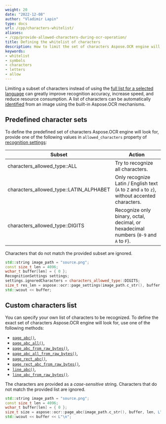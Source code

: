 ```yaml
---
weight: 20
date: "2022-12-08"
author: "Vladimir Lapin"
type: docs
url: /cpp/characters-whitelist/
aliases:
- /cpp/provide-allowed-characters-during-ocr-operation/
title: Defining the whitelist of characters
description: How to limit the set of characters Aspose.OCR engine will look for.
keywords:
- whitelist
- symbols
- characters
- letters
- allow
---
```


Limiting a subset of characters instead of using the [full list for a selected language](/ocr/cpp/recognition-languages/) can greatly improve recognition accuracy, increase speed, and reduce resource consumption. A list of characters can be automatically [identified](/ocr/cpp/characters-identify/) from an image using the built-in Aspose.OCR mechanisms.

## Predefined character sets

To define the predefined set of characters Aspose.OCR engine will look for, provide one of the following values in `allowed_characters` property of [recognition settings](https://reference.aspose.com/ocr/cpp/struct/recognition_settings):

Subset | Action
------ | ------
characters_allowed_type::ALL | Try to recognize all characters.
characters_allowed_type::LATIN_ALPHABET | Only recognize Latin / English text (`A` to `Z` and `a` to `z`), without accented characters. 
characters_allowed_type::DIGITS | Recognize only binary, octal, decimal, or hexadecimal numbers (`0-9` and `A` to `F`).

Characters that do not match the provided subset are ignored.

```cpp
std::string image_path = "source.png";
const size_t len = 4096;
wchar_t buffer[len] = { 0 };
RecognitionSettings settings;
settings.ignoredCharacters = characters_allowed_type::DIGITS;
size_t res_len = aspose::ocr::page_settings(image_path.c_str(), buffer, len, settings);
std::wcout << buffer;
```

## Custom characters list

You can specify your own list of characters to be recognized. To define the exact set of characters Aspose.OCR engine will look for, use one of the following methods:

- [`page_abc()`](https://reference.aspose.com/ocr/cpp/groupAspose#ga0e6cc74793adbf5efdf4028d7f9161f9),
- [`page_abc_all()`](https://reference.aspose.com/ocr/cpp/groupAspose#ga5e96a883c6923558a138e229cf955be9),
- [`page_abc_from_raw_bytes()`](https://reference.aspose.com/ocr/cpp/groupAspose#gaee6090566975888065f5896b012775ff),
- [`page_abc_all_from_raw_bytes()`](https://reference.aspose.com/ocr/cpp/groupAspose#ga32105a78cbec618e939173e0cf10aec6),
- [`page_rect_abc()`](https://reference.aspose.com/ocr/cpp/groupAspose#gac18245d4e1ca774d564d3a3d834fcd8f),
- [`page_rect_abc_from_raw_bytes()`](https://reference.aspose.com/ocr/cpp/groupAspose#ga03e16bd8c88979916eecde5ca0024f46),
- [`line_abc()`](https://reference.aspose.com/ocr/cpp/groupAspose#gaf65e3c2c22843a71db64571b70ba1a12),
- [`line_abc_from_raw_bytes()`](https://reference.aspose.com/ocr/cpp/groupAspose#ga4b768b17e0ee76582153aeb11f4d2503).

The characters are provided as a _case-sensitive_ string. Characters that do not match the provided list are ignored.

```cpp
std::string image_path = "source.png";
const size_t len = 4096;
wchar_t buffer[len] = { 0 };
size_t size = aspose::ocr::page_abc(image_path.c_str(), buffer, len, L"AÁBCDEÉFG12345");
std::wcout << buffer << L"\n";
```
